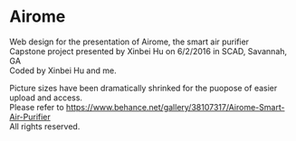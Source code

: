 # Airome
Web design for the presentation of Airome, the smart air purifier<br/>
Capstone project presented by Xinbei Hu
on 6/2/2016 in SCAD, Savannah, GA<br/>
Coded by Xinbei Hu and me.<br/>

Picture sizes have been dramatically shrinked for the puopose of easier upload and access.<br/> 
Please refer to
<a>https://www.behance.net/gallery/38107317/Airome-Smart-Air-Purifier</a><br/>
All rights reserved.
